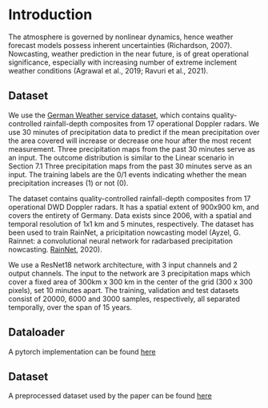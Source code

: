 # Introduction 
The atmosphere is governed by
nonlinear dynamics, hence weather forecast models possess inherent uncertainties (Richardson, 2007). Nowcasting,
weather prediction in the near future, is of great operational
significance, especially with increasing number of extreme
inclement weather conditions (Agrawal et al., 2019; Ravuri
et al., 2021). 
## Dataset
We use the [German Weather service dataset](https://opendata.dwd.de/weather/radar/), which contains quality-controlled rainfall-depth composites from 17 operational Doppler radars. 
We use 30 minutes of
precipitation data to predict if the mean precipitation over
the area covered will increase or decrease one hour after
the most recent measurement. Three precipitation maps
from the past 30 minutes serve as an input. The outcome
distribution is similar to the Linear scenario in Section 7.1
Three precipitation maps from the past 30 minutes serve as an input. 
The training labels are the 0/1 events indicating whether the mean precipitation increases (1) or not (0). 

The dataset contains quality-controlled rainfall-depth composites from 17 operational DWD Doppler radars. 
It has a spatial extent of 900x900 km, and covers the entirety of Germany. 
Data exists since 2006, with a spatial and temporal resolution of 1x1 km and 5 minutes, respectively. 
The dataset has been used to train RainNet, a pricipitation nowcasting model (Ayzel, G. Rainnet: a convolutional neural network for radarbased precipitation nowcasting. [RainNet](https://github.com/hydrogo/rainnet), 2020). 

We use a ResNet18 network architecture, with 3 input channels and 2 output channels.
The input to the network are 3 precipitation maps which cover a fixed area of 300km x 300 km in the center of the grid (300 x 300 pixels), set 10 minutes apart. The training, validation and test datasets consist of 20000, 6000 and 3000 samples, respectively, all separated temporally, over the span of 15 years.

## Dataloader
A pytorch implementation can be found [here](https://github.com/jackzhu727/deep-probability-estimation/blob/main/datasets/weather_forcast.py)

## Dataset
A preprocessed dataset used by the paper can be found [here](https://zenodo.org/record/3629951#.Y20qhuyZP0o)
